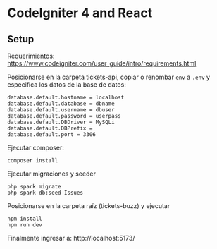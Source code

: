 # CodeIgniter 4 and React

## Setup

Requerimientos: https://www.codeigniter.com/user_guide/intro/requirements.html

Posicionarse en la carpeta tickets-api, copiar o renombar `env` a `.env` y especifica los datos de la base de datos:

```
database.default.hostname = localhost
database.default.database = dbname
database.default.username = dbuser
database.default.password = userpass
database.default.DBDriver = MySQLi
database.default.DBPrefix =
database.default.port = 3306
```
 Ejecutar composer:
```
composer install
```
Ejecutar migraciones y seeder

```
php spark migrate
php spark db:seed Issues
```

Posicionarse en la carpeta raíz (tickets-buzz) y ejecutar
```
npm install
npm run dev
```
Finalmente ingresar a: 
http://localhost:5173/



